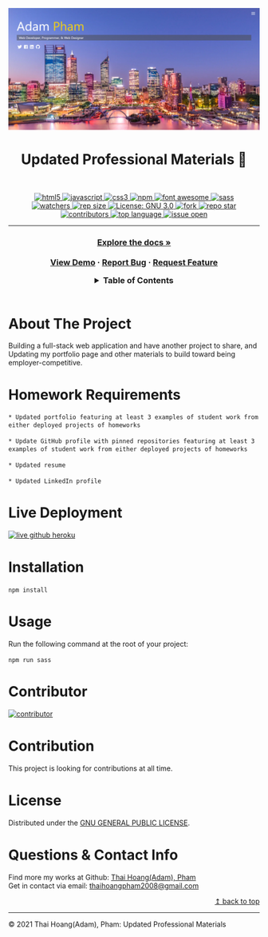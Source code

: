 ![Updated Professional Materials](./dist/img/mockup-page.png)
<h1 align="center"> Updated Professional Materials 🚩</h1>
<br>
<p align="center">
  <a href="#">
  <img alt="html5" src="https://img.shields.io/badge/HTML5-E34F26?style=for-the-badge&logo=html5&logoColor=white" target="_blank" />
  <a href="#">
  <img alt="javascript" src="https://img.shields.io/badge/JavaScript-F7DF1E?style=for-the-badge&logo=javascriptlogoColor=black" target="_blank" />
  <a href="#">
  <img alt="css3" src="https://img.shields.io/badge/CSS3-1572B6?style=for-the-badge&logo=css3&logoColor=white" target="_blank" />
  <a href="#">
  <img alt="npm" src="https://img.shields.io/badge/npm-CB3837?style=for-the-badge&logo=npm&logoColor=white" target="_blank" />
  <a href="#">
  <img alt="font awesome" src="https://img.shields.io/badge/Font_Awesome-339AF0?style=for-the-badge&logo=fontawesome&logoColor=white
" target="_blank" />
  <a href="#">
  <img alt="sass" src="https://img.shields.io/badge/Sass-CC6699?style=for-the-badge&logo=sass&logoColor=white" target="_blank" />
  <br>
  <a href="#">
  <img alt="watchers" src="https://img.shields.io/github/watchers/ThiHoangPham/updated-professional-materials?color=%2346b946&style=flat-square" target="_blank" />
  <a href="#">
  <img alt="rep size" src="https://img.shields.io/github/repo-size/ThiHoangPham/updated-professional-materials?style=flat-square" target="_blank" />
  <a href="https://github.com/ThiHoangPham/updated-professional-materials/blob/main/LICENSE">
  <img alt="License: GNU 3.0" src="https://img.shields.io/badge/license-GNU-yellow.svg?style=flat-square" target="_blank" />
  </a>
  <a href="#">
  <img alt="fork" src="https://img.shields.io/github/forks/ThiHoangPham/updated-professional-materials.svg?style=flat-square" target="_blank" />
  <a href="#">
  <img alt="repo star" src="https://img.shields.io/github/stars/ThiHoangPham/updated-professional-materials?color=%23ff00bf&style=flat-square" target="_blank" />
  </a>
  <a href="#">
  <img alt="contributors" src="https://img.shields.io/github/contributors/ThiHoangPham/updated-professional-materials?style=flat-square" target="_blank" />
  </a>
  <a href="#">
  <img alt="top language" src="https://img.shields.io/github/languages/top/ThiHoangPham/updated-professional-materials?color=%23ff4000&style=flat-square" target="_blank" />
  </a>
  <a href="#">
  <img alt="issue open" src="https://img.shields.io/github/issues-raw/ThiHoangPham/updated-professional-materials?style=flat-square" target="_blank" />
  </a>
</p>
<hr>

  <h3 align="center">
    <p align="center">
      <a href="https://github.com/ThiHoangPham/updated-professional-materials"><strong>Explore the docs »</strong></a>
      <br />
      <br />
      <a href="https://thihoangpham.github.io/updated-professional-materials/index.html">View Demo</a>
      ·
      <a href="https://github.com/ThiHoangPham/updated-professional-materials/issues">Report Bug</a>
      ·
      <a href="https://github.com/ThiHoangPham/updated-professional-materials/issues">Request Feature</a>
    </p>
  </table>

  <details>
    <summary>Table of Contents</summary>
    <ul>
      <li><a href="#about-the-project">About The Project</a>
      <li><a href="#homework-requirements">Homework Requirements</a></li>
      <li><a href="#live-deployment">Live Deployment</a></li>
      <li><a href="#installation">Installation</a></li>
      <li><a href="#usage">Usage</a></li>
      <li><a href="#contributor">Contributor</a></li>
      <li><a href="#contribution">Contribution</a></li>
      <li><a href="#license">License</a></li>
      <li><a href="#questions&-contact-info">Questions & Contact Info</a></li>
    </ul>
  </details>

  <br />

  # About The Project
  Building  a full-stack web application and have another project to share, and Updating my portfolio page and other materials to build toward being employer-competitive.

  # Homework Requirements
```
* Updated portfolio featuring at least 3 examples of student work from either deployed projects of homeworks

* Update GitHub profile with pinned repositories featuring at least 3 examples of student work from either deployed projects of homeworks

* Updated resume

* Updated LinkedIn profile
```

# Live Deployment 
<a href="https://thihoangpham.github.io/updated-professional-materials/index.html">
  <img alt="live github heroku" src="https://img.shields.io/badge/Demo-GitHub-100000?style=for-the-badge&logo=github&logoColor=white" target="_blank" />
  </a>

# Installation

`npm install`

# Usage
Run the following command at the root of your project:

`npm run sass`

# Contributor
<a href="https://github.com/ThiHoangPham/updated-professional-materials">
  <img alt="contributor" src="https://contrib.rocks/image?repo=ThiHoangPham/updated-professional-materials" target="_blank" />
  </a>

# Contribution
This project is looking for contributions at all time.

# License
  Distributed under the [GNU GENERAL PUBLIC LICENSE](https://www.gnu.org/licenses/gpl-3.0.en.html).

  # Questions & Contact Info
  Find more my works at Github: 
  [Thai Hoang(Adam), Pham](https://github.com/ThiHoangPham)
  </br>
  Get in contact via email: thaihoangpham2008@gmail.com

  <p align ="right"><a href="#">↥ back to top</a></p>

- - -

© 2021 Thai Hoang(Adam), Pham: Updated Professional Materials

